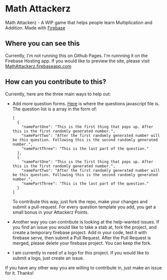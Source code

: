 Math Attackerz
==============

Math Attackerz - A WIP game that helps people learn Multiplication and Addition. Made with [Firebase](firebase.google.com)

Where you can see this
----------------------

Currently, I'm not running this on Github Pages. I'm runnning it on the Firebase Hosting app. If you would like to preview the site, please visit [MathAttackerz.firebaseapp.com](https://mathattackerz.firebaseapp.com)

How can you contribute to this?
-------------------------------

Currently, here are the three main ways to help out:

*   Add more question forms. [Here](https://github.com/GreenBayRules/MathAttackerz/tree/master/public/assets/questions) is where the questions javascript file is. The question list is a array in the form of:


        [
          {
            "namePartOne": "This is the first thing that pops up. After this is the first randomly generated number.",
            "namePartTwo": "After the first randomly generated number will be this question. Following this is the second randomly generated number.",
            "namePartThree": "This is the last part of the question."
          },
          {
            "namePartOne": "This is the first thing that pops up. After this is the first randomly generated number.",
            "namePartTwo": "After the first randomly generated number will be this question. Following this is the second randomly generated number.",
            "namePartThree": "This is the last part of the question."
          }
        ]


    To contribute this way, just fork the repo, make your changes and submit a pull-request. For every question template you add, you get a small bonus in your Attackerz Points.
*   Another way you can contribute is looking at the help-wanted issues. If you find an issue you would like to take a stab at, fork the project, and create a temporary firebase project. Add in your code, test it with firebase serve, then submit a Pull Request. After the Pull Request is merged, please delete your firebase project. You can keep the fork.
*   I am currently in need of a logo for this project. If you would like to submit a logo, just create an issue.

If you have any other way you are willing to contribute in, just make an issue for it. Thanks!
